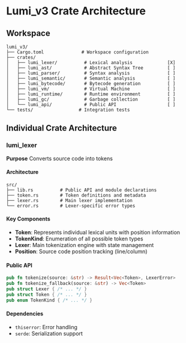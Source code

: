 # Lumi_v3 Crate Architecture

## Workspace

```
lumi_v3/
├── Cargo.toml              # Workspace configuration
├── crates/
│   ├── lumi_lexer/          # Lexical analysis             [X]
│   ├── lumi_ast/            # Abstract Syntax Tree         [ ]
│   ├── lumi_parser/         # Syntax analysis              [ ]
│   ├── lumi_semantic/       # Semantic analysis            [ ]
│   ├── lumi_bytecode/       # Bytecode generation          [ ]
│   ├── lumi_vm/             # Virtual Machine              [ ]
│   ├── lumi_runtime/        # Runtime environment          [ ]
│   ├── lumi_gc/             # Garbage collection           [ ]
│   └── lumi_api/            # Public API                   [ ]
└── tests/                 # Integration tests
```

## Individual Crate Architecture

### lumi_lexer

**Purpose** Converts source code into tokens

#### Architecture
```
src/
├── lib.rs          # Public API and module declarations
├── token.rs        # Token definitions and metadata
├── lexer.rs        # Main lexer implementation
└── error.rs        # Lexer-specific error types
```

#### Key Components
- **Token**: Represents individual lexical units with position information
- **TokenKind**: Enumeration of all possible token types
- **Lexer**: Main tokenization engine with state management
- **Position**: Source code position tracking (line/column)

#### Public API
```rust
pub fn tokenize(source: &str) -> Result<Vec<Token>, LexerError>
pub fn tokenize_fallback(source: &str) -> Vec<Token>
pub struct Lexer { /* ... */ }
pub struct Token { /* ... */ }
pub enum TokenKind { /* ... */ }
```

#### Dependencies
- `thiserror`: Error handling
- `serde`: Serialization support